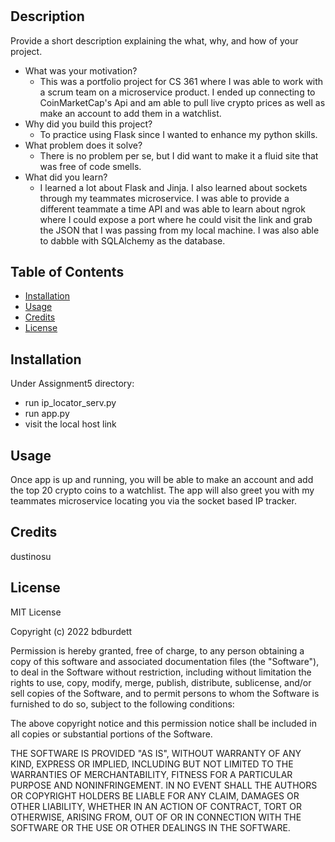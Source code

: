 # <CryptoTrack>

## Description

Provide a short description explaining the what, why, and how of your project.

- What was your motivation?
  - This was a portfolio project for CS 361 where I was able to work with a scrum team on a microservice product. I ended up connecting to CoinMarketCap's Api and am able to pull live crypto prices as well as make an account to add them in a watchlist.
- Why did you build this project? 
  - To practice using Flask since I wanted to enhance my python skills.
- What problem does it solve?
  - There is no problem per se, but I did want to make it a fluid site that was free of code smells.
- What did you learn?
  - I learned a lot about Flask and Jinja. I also learned about sockets through my teammates microservice. I was able to provide a different teammate a time API and was able to learn about ngrok where I could expose a port where he could visit the link and grab the JSON that I was passing from my local machine. I was also able to dabble with SQLAlchemy as the database.

## Table of Contents

- [Installation](#installation)
- [Usage](#usage)
- [Credits](#credits)
- [License](#license)

## Installation

Under Assignment5 directory:
- run ip_locator_serv.py
- run app.py
- visit the local host link 

## Usage

Once app is up and running, you will be able to make an account and add the top 20 crypto coins to a watchlist. The app will also greet you with my 
  teammates microservice locating you via the socket based IP tracker. 
  
## Credits

dustinosu

## License

MIT License

Copyright (c) 2022 bdburdett

Permission is hereby granted, free of charge, to any person obtaining a copy
of this software and associated documentation files (the "Software"), to deal
in the Software without restriction, including without limitation the rights
to use, copy, modify, merge, publish, distribute, sublicense, and/or sell
copies of the Software, and to permit persons to whom the Software is
furnished to do so, subject to the following conditions:

The above copyright notice and this permission notice shall be included in all
copies or substantial portions of the Software.

THE SOFTWARE IS PROVIDED "AS IS", WITHOUT WARRANTY OF ANY KIND, EXPRESS OR
IMPLIED, INCLUDING BUT NOT LIMITED TO THE WARRANTIES OF MERCHANTABILITY,
FITNESS FOR A PARTICULAR PURPOSE AND NONINFRINGEMENT. IN NO EVENT SHALL THE
AUTHORS OR COPYRIGHT HOLDERS BE LIABLE FOR ANY CLAIM, DAMAGES OR OTHER
LIABILITY, WHETHER IN AN ACTION OF CONTRACT, TORT OR OTHERWISE, ARISING FROM,
OUT OF OR IN CONNECTION WITH THE SOFTWARE OR THE USE OR OTHER DEALINGS IN THE
SOFTWARE.
